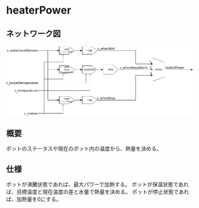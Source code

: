 # heaterPower

## ネットワーク図

![heaterPower.png](../images/heaterPower.png)

## 概要

ポットのステータスや現在のポット内の温度から、熱量を決める。

## 仕様

ポットが沸騰状態であれば、最大パワーで加熱する。
ポットが保温状態であれば、目標温度と現在温度の差と水量で熱量を決める。
ポットが停止状態であれば、加熱量を0にする。
